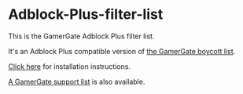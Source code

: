 Adblock-Plus-filter-list
========================

This is the GamerGate Adblock Plus filter list.

It's an Adblock Plus compatible version of [the GamerGate boycott list](http://makealist.com/content/quinngategamergate-boycott-list).

[Click here](https://rawgit.com/GamerGate/Adblock-Plus-filter-list/master/install.html) for installation instructions.

[A GamerGate support list](http://makealist.com/content/quinngategamergate-boycott-list) is also available.
